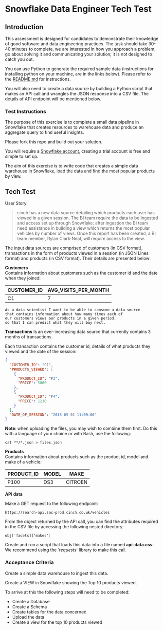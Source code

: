 # Snowflake Data Engineer Tech Test

## Introduction

This assessment is designed for candidates to demonstrate their knowledge of good software and data engineering practices. The task should take 30-40 minutes to complete, we are interested in how you approach a problem, go about solving it and communicating your solution; it is not designed to catch you out.

You can use Python to generate the required sample data (instructions for installing python on your machine, are in the links below). Please refer to the [README.md](./README.md) for instructions.

You will also need to create a data source by building a Python script that makes an API call and wrangles the JSON response into a CSV file. The details of API endpoint will be mentioned below.

### Test Instructions

The purpose of this exercise is to complete a small data pipeline in Snowflake that creates resources to warehouse data and produce an aggregate query to find useful insights.

Please fork this repo and build out your solution.

You will require a [Snowflake account](https://www.snowflake.com/), creating a trial account is free and simple to set up.

The aim of this exercise is to write code that creates a simple data warehouse in Snowflake, load the data and find the most popular products by view.

## Tech Test

User Story

> cinch has a new data source detailing which products each user has viewed in a given session. The BI team require the data to be ingested and access set up through Snowflake; after ingestion the BI team need assistance in building a view which returns the most popular vehicles by number of views. Once this report has been created, a BI team member, Rylan Clark-Neal, will require access to the view.

The input data sources are comprised of customers (in CSV format), transactions in the form of products viewed in a session (in JSON Lines format) and products (in CSV format). Their details are presented below:

**Customers**  
Contains information about customers such as the customer id and the date when they joined:

| CUSTOMER_ID | AVG_VISITS_PER_MONTH |
| ----------- | -------------------- |
| C1          | 7                    |

    As a data scientist I want to be able to consume a data source
    that contains information about how many times each of
    our customers views our products in a given period,
    so that I can predict what they will buy next.

**Transactions**
Is an ever-increasing data source that currently contains 3 months of transactions.

Each transaction contains the customer id, details of what products they viewed and the date of the session:

```json
{
  "CUSTOMER_ID": "C1",
  "PRODUCTS_VIEWED": [
    {
      "PRODUCT_ID": "P3",
      "PRICE": 5060
    },
    {
      "PRODUCT_ID": "P4",
      "PRICE": 1210
    }
  ],
  "DATE_OF_SESSION": "2018-09-01 11:09:00"
}
```

**Note**: when uploading the files, you may wish to combine them first. Do this with a language of your choice or with Bash, use the following:

    cat **/*.json > files.json

**Products**  
Contains information about products such as the product id, model and make of a vehicle:

| PRODUCT_ID | MODEL | MAKE    |
| ---------- | ----- | ------- |
| P100       | DS3   | CITROEN |

**API data**

Make a GET request to the following endpoint:

    https://search-api.snc-prod.cinch.co.uk/vehicles

From the object returned by the API call, you can find the attributes required in the CSV file by accessing the following nested directory:

```
obj['facets]['makes']
```

Create and run a script that loads this data into a file named **api-data.csv**. We recommend using the '_requests_' library to make this call.

### Acceptance Criteria

Create a simple data warehouse to ingest this data.

Create a VIEW in Snowflake showing the Top 10 products viewed.

To arrive at this the following steps will need to be completed:

- Create a Database
- Create a Schema
- Create tables for the data concerned
- Upload the data
- Create a view for the top 10 products viewed
